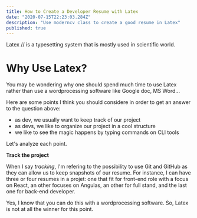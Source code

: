 ```yaml
---
title: How to Create a Developer Resume with Latex
date: "2020-07-15T22:23:03.284Z"
description: "Use moderncv class to create a good resume in Latex"
published: true
---
```


Latex // is a typesetting system that is mostly used in scientific world.

# Why Use Latex?
You may be wondering why one should spend much time to use Latex rather than use a wordprocessing software like Google doc, MS Word...

Here are some points I think you should considere in order to get an answer to the question above:

- as dev, we usually want to keep track of our project
- as devs, we like to organize our project in a cool structure
- we like to see the magic happens by typing commands on CLI tools

Let's analyze each point.

**Track the project**

When I say *tracking*, I'm refering to the possibility to use Git and GitHub as they can allow us to keep snapshots of our resume. For instance, I can have three or four resumes in a projet: one that fit for front-end role with a focus on React, an other focuses on Angulas, an other for full stand, and the last one for back-end developer.

Yes, I know that you can do this with a wordprocessing software. So, Latex is not at all the winner for this point. 
